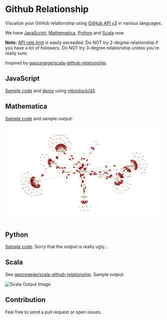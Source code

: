 # Github Relationship

Visualize your GitHub relationship using [GitHub API v3](https://developer.github.com/v3/) in various languages.

We have [JavaScript](#javascript), [Mathematica](#mathematica), [Python](#python) and [Scala](#scala) now.

**Note:** [API rate limit](https://developer.github.com/v3/#abuse-rate-limits) is easily exceeded. Do NOT try 2-degree relationship if you have a lot of followers. Do NOT try 3-degree relationship unless you're really sure.

Inspired by [gaocegege/scala-github-relationship](https://github.com/gaocegege/scala-github-relationship).

## JavaScript

[Sample code](../gh-pages/index.html) and [demo](https://arrowrowe.github.io/github-relationship?username=arrowrowe) using [mbostock/d3](https://github.com/mbostock/d3).

## Mathematica

[Sample code](github-relationship.nb) and sample output:

![Mathematica Output Image](d2-mathematica.png)

## Python

[Sample code](github-relationship.py). Sorry that the output is really ugly...

## Scala

See [gaocegege/scala-github-relationship](https://github.com/gaocegege/scala-github-relationship). Sample output:

![Scala Output Image](http://gaocegege.com/scala-github-relationship/example.png)

## Contribution

Feel free to send a pull request or open issues.
